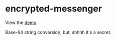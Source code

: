 # encrypted-messenger

View the [demo](https://encrypted-messenger.vercel.app/).

Base-64 string conversion, but, shhhh it's a secret.
